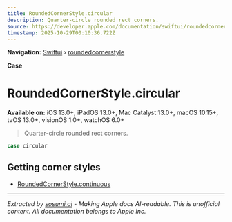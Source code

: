 ```yaml
---
title: RoundedCornerStyle.circular
description: Quarter-circle rounded rect corners.
source: https://developer.apple.com/documentation/swiftui/roundedcornerstyle/circular
timestamp: 2025-10-29T00:10:36.722Z
---
```


**Navigation:** [Swiftui](/documentation/swiftui) › [roundedcornerstyle](/documentation/swiftui/roundedcornerstyle)

**Case**

# RoundedCornerStyle.circular

**Available on:** iOS 13.0+, iPadOS 13.0+, Mac Catalyst 13.0+, macOS 10.15+, tvOS 13.0+, visionOS 1.0+, watchOS 6.0+

> Quarter-circle rounded rect corners.

```swift
case circular
```

## Getting corner styles

- [RoundedCornerStyle.continuous](/documentation/swiftui/roundedcornerstyle/continuous)

---

*Extracted by [sosumi.ai](https://sosumi.ai) - Making Apple docs AI-readable.*
*This is unofficial content. All documentation belongs to Apple Inc.*
